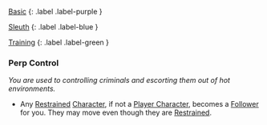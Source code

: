 
[Basic](Game/Advancement-List?Basic=true)
{: .label .label-purple }

[Sleuth](Game/Sleuth)
{: .label .label-blue }

[Training](Game/Advancement-List?Training=true)
{: .label .label-green }
### Perp Control
*You are used to controlling criminals and escorting them out of hot environments.*
* Any [Restrained](Game/Core/Effects#Restrained) [Character](Game/Core/Terminology#Character), if not a [Player Character](Game/Core/Terminology#Player%20Character), becomes a [Follower](Game/Core/Terminology#Follower) for you. They may move even though they are [Restrained](Game/Core/Effects#Restrained).

